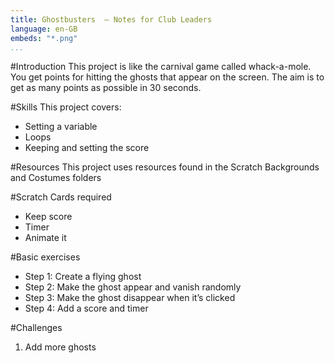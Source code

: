 ```yaml
---
title: Ghostbusters  — Notes for Club Leaders 
language: en-GB
embeds: "*.png"
...
```


#Introduction
This project is like the carnival game called whack-a-mole. You get points for hitting the ghosts that appear on the screen. The aim is to get as many points as possible in 30 seconds.

#Skills
This project covers:

* Setting a variable
* Loops
* Keeping and setting the score

#Resources
This project uses resources found in the Scratch Backgrounds and Costumes folders

#Scratch Cards required
* Keep score 
* Timer 
* Animate it

#Basic exercises
* Step 1: Create a flying ghost
* Step 2: Make the ghost appear and vanish randomly 
* Step 3: Make the ghost disappear when it’s clicked 
* Step 4: Add a score and timer

#Challenges
1. Add more ghosts

